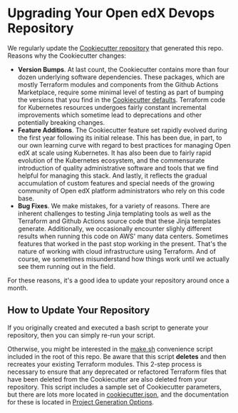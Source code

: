 # Upgrading Your Open edX Devops Repository

We regularly update the [Cookiecutter repository](https://github.com/lpm0073/cookiecutter-openedx-devops) that generated this repo. Reasons why the Cookiecutter changes:

- **Version Bumps**. At last count, the Cookiecutter contains more than four dozen underlying software dependencies. These packages, which are mostly Terraform modules and components from the Github Actions Marketplace, require some minimal level of testing as part of bumping the versions that you find in the [Cookiecutter defaults](https://github.com/lpm0073/cookiecutter-openedx-devops/blob/main/cookiecutter.json). Terraform code for Kubernetes resources undergoes fairly constant incremental improvements which sometime lead to deprecations and other potentially breaking changes.
- **Feature Additions**. The Cookiecutter feature set rapidly evolved during the first year following its initial release. This has been due, in part, to our own learning curve with regard to best practices for managing Open edX at scale using Kubernetes. It has also been due to fairly rapid evolution of the Kubernetes ecosystem, and the commensurate introduction of quality administrative software and tools that we find helpful for managing this stack. And lastly, it reflects the gradual accumulation of custom features and special needs of the growing community of Open edX platform administrators who rely on this code base.
- **Bug Fixes**. We make mistakes, for a variety of reasons. There are inherent challenges to testing Jinja templating tools as well as the Terraform and Github Actions source code that these Jinja templates generate. Additionally, we occasionally encounter slighly different results when running this code on AWS' many data centers. Sometimes features that worked in the past stop working in the present. That's the nature of working with cloud infrastructure using Terraform. And of course, we sometimes misunderstand how things work until we actually see them running out in the field.

For these reasons, it's a good idea to update your repository around once a month.

## How to Update Your Repository

If you originally created and executed a bash script to generate your repository, then you can simply re-run your script.

Otherwise, you might be interested in the [make.sh](../make.sh) convenience script included in the root of this repo. Be aware that this script **deletes** and then recreates your existing Terraform modules. This 2-step process is necessary to ensure that any deprecated or refactored Terraform files that have been deleted from the Cookiecutter are also deleted from your repository. This script includes a sample set of Cookiecutter parameters, but there are lots more located in [cookiecutter.json](https://github.com/lpm0073/cookiecutter-openedx-devops/blob/main/cookiecutter.json), and the documentation for these is located in [Project Generation Options](https://github.com/lpm0073/cookiecutter-openedx-devops/blob/main/doc/README.rst).
